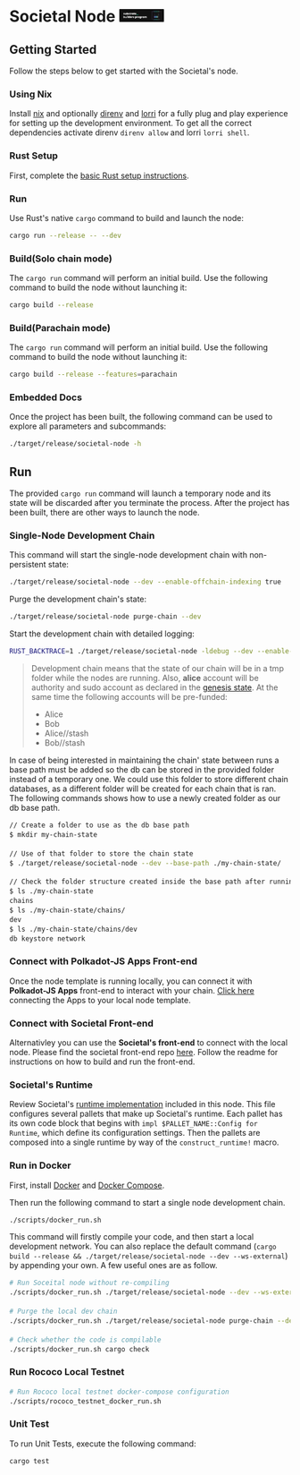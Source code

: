 # Societal Node <img src="./docs/badges/SBP_M1.svg" width="80">

## Getting Started

Follow the steps below to get started with the Societal's node.

### Using Nix

Install [nix](https://nixos.org/) and optionally [direnv](https://github.com/direnv/direnv) and
[lorri](https://github.com/nix-community/lorri) for a fully plug and play experience for setting up
the development environment. To get all the correct dependencies activate direnv `direnv allow` and
lorri `lorri shell`.

### Rust Setup

First, complete the [basic Rust setup instructions](./docs/rust-setup.md).

### Run

Use Rust's native `cargo` command to build and launch the node:

```sh
cargo run --release -- --dev
```

### Build(Solo chain mode)

The `cargo run` command will perform an initial build. Use the following command to build the node
without launching it:

```sh
cargo build --release
```

### Build(Parachain mode)

The `cargo run` command will perform an initial build. Use the following command to build the node
without launching it:

```sh
cargo build --release --features=parachain
```

### Embedded Docs

Once the project has been built, the following command can be used to explore all parameters and
subcommands:

```sh
./target/release/societal-node -h
```

## Run

The provided `cargo run` command will launch a temporary node and its state will be discarded after
you terminate the process. After the project has been built, there are other ways to launch the
node.

### Single-Node Development Chain

This command will start the single-node development chain with non-persistent state:

```bash
./target/release/societal-node --dev --enable-offchain-indexing true
```

Purge the development chain's state:

```bash
./target/release/societal-node purge-chain --dev
```

Start the development chain with detailed logging:

```bash
RUST_BACKTRACE=1 ./target/release/societal-node -ldebug --dev --enable-offchain-indexing true
```

> Development chain means that the state of our chain will be in a tmp folder while the nodes are
> running. Also, **alice** account will be authority and sudo account as declared in the
> [genesis state](https://github.com/sctllabs/societal-node/blob/main/node/src/chain_spec.rs#L49).
> At the same time the following accounts will be pre-funded:
> - Alice
> - Bob
> - Alice//stash
> - Bob//stash

In case of being interested in maintaining the chain' state between runs a base path must be added
so the db can be stored in the provided folder instead of a temporary one. We could use this folder
to store different chain databases, as a different folder will be created for each chain that
is ran. The following commands shows how to use a newly created folder as our db base path.

```bash
// Create a folder to use as the db base path
$ mkdir my-chain-state

// Use of that folder to store the chain state
$ ./target/release/societal-node --dev --base-path ./my-chain-state/

// Check the folder structure created inside the base path after running the chain
$ ls ./my-chain-state
chains
$ ls ./my-chain-state/chains/
dev
$ ls ./my-chain-state/chains/dev
db keystore network
```

### Connect with Polkadot-JS Apps Front-end

Once the node template is running locally, you can connect it with **Polkadot-JS Apps** front-end
to interact with your chain. [Click
here](https://polkadot.js.org/apps/#/explorer?rpc=ws://localhost:9944) connecting the Apps to your
local node template.

### Connect with Societal Front-end

Alternativley you can use the **Societal's front-end** to connect with the local node. Please find the societal front-end repo [here](https://github.com/sctllabs/societal-front-end). Follow the readme for instructions on how to build and run the front-end. 

### Societal's Runtime

Review Societal's [runtime implementation](./runtime/src/lib.rs) included in this node. This file configures several pallets that make up Societal's runtime. Each pallet has its own code block that begins with `impl $PALLET_NAME::Config for Runtime`, which define its configuration settings. Then the pallets are composed into a single runtime by way of the `construct_runtime!` macro. 

### Run in Docker

First, install [Docker](https://docs.docker.com/get-docker/) and
[Docker Compose](https://docs.docker.com/compose/install/).

Then run the following command to start a single node development chain.

```bash
./scripts/docker_run.sh
```

This command will firstly compile your code, and then start a local development network. You can
also replace the default command
(`cargo build --release && ./target/release/societal-node --dev --ws-external`)
by appending your own. A few useful ones are as follow.

```bash
# Run Soceital node without re-compiling
./scripts/docker_run.sh ./target/release/societal-node --dev --ws-external --enable-offchain-indexing true

# Purge the local dev chain
./scripts/docker_run.sh ./target/release/societal-node purge-chain --dev

# Check whether the code is compilable
./scripts/docker_run.sh cargo check
```

### Run Rococo Local Testnet
```bash
# Run Rococo local testnet docker-compose configuration
./scripts/rococo_testnet_docker_run.sh
```

### Unit Test

To run Unit Tests, execute the following command:

```bash
cargo test
```
